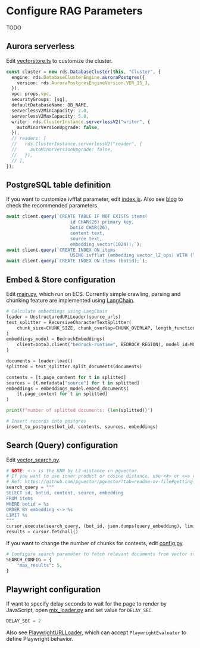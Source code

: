 # Configure RAG Parameters

TODO

## Aurora serverless

Edit [vectorstore.ts](../cdk/lib/constructs/vectorstore.ts) to customize the cluster.

```ts
const cluster = new rds.DatabaseCluster(this, "Cluster", {
  engine: rds.DatabaseClusterEngine.auroraPostgres({
    version: rds.AuroraPostgresEngineVersion.VER_15_3,
  }),
  vpc: props.vpc,
  securityGroups: [sg],
  defaultDatabaseName: DB_NAME,
  serverlessV2MinCapacity: 2.0,
  serverlessV2MaxCapacity: 5.0,
  writer: rds.ClusterInstance.serverlessV2("writer", {
    autoMinorVersionUpgrade: false,
  }),
  // readers: [
  //   rds.ClusterInstance.serverlessV2("reader", {
  //     autoMinorVersionUpgrade: false,
  //   }),
  // ],
});
```

## PostgreSQL table definition

If you want to customize ivfflat parameter, edit [index.js](../cdk/custom-resources/setup-pgvector/index.js). Also see [blog](https://www.timescale.com/blog/nearest-neighbor-indexes-what-are-ivfflat-indexes-in-pgvector-and-how-do-they-work/) to check the recommended parameters.

```js
await client.query(`CREATE TABLE IF NOT EXISTS items(
                        id CHAR(26) primary key,
                        botid CHAR(26),
                        content text,
                        source text,
                        embedding vector(1024));`);
await client.query(`CREATE INDEX ON items 
                        USING ivfflat (embedding vector_l2_ops) WITH (lists = 5000);`);
await client.query(`CREATE INDEX ON items (botid);`);
```

## Embed & Store configuration

Edit [main.py](../backend/embedding/main.py), which run on ECS. Currently simple crawling, parsing and chunking feature are implemented using [LangChain](https://python.langchain.com/).

```py
# Calculate embeddings using LangChain
loader = UnstructuredURLLoader(source_urls)
text_splitter = RecursiveCharacterTextSplitter(
    chunk_size=CHUNK_SIZE, chunk_overlap=CHUNK_OVERLAP, length_function=len
)
embeddings_model = BedrockEmbeddings(
    client=boto3.client("bedrock-runtime", BEDROCK_REGION), model_id=MODEL_ID
)

documents = loader.load()
splitted = text_splitter.split_documents(documents)

contents = [t.page_content for t in splitted]
sources = [t.metadata["source"] for t in splitted]
embeddings = embeddings_model.embed_documents(
    [t.page_content for t in splitted]
)

print(f"number of splitted documents: {len(splitted)}")

# Insert records into postgres
insert_to_postgres(bot_id, contents, sources, embeddings)
```

## Search (Query) configuration

Edit [vector_search.py](../backend/app/vector_search.py).

```py
# NOTE: <-> is the KNN by L2 distance in pgvector.
# If you want to use inner product or cosine distance, use <#> or <=> respectively.
# Ref: https://github.com/pgvector/pgvector?tab=readme-ov-file#getting-started
search_query = """
SELECT id, botid, content, source, embedding
FROM items
WHERE botid = %s
ORDER BY embedding <-> %s
LIMIT %s
"""
cursor.execute(search_query, (bot_id, json.dumps(query_embedding), limit))
results = cursor.fetchall()
```

If you want to change the number of chunks for contexts, edit [config.py](../backend/app/config.py).

```py
# Configure search parameter to fetch relevant documents from vector store.
SEARCH_CONFIG = {
    "max_results": 5,
}
```

## Playwright configuration

If want to specify delay seconds to wait for the page to render by JavaScript, open [mix_loader.py](../backend/embedding/mix_loader.py) and set value for `DELAY_SEC`.

```py
DELAY_SEC = 2
```

Also see [PlaywrightURLLoader](https://python.langchain.com/docs/integrations/document_loaders/url#playwright-url-loader), which can accept `PlaywrightEvaluator` to define Playwright behavior.
